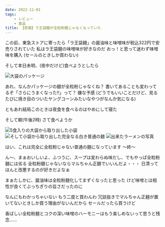 ```yaml
---
date: 2022-11-01
tags:
    - レビュー
    - 食品
title: 【悲報】ラ王袋麺が全粒粉麺じゃなくなっていた
---
```


この前、東急ストアに寄ったら「ラ王袋麺」の醤油味と味噌味が税込322円で安売りされていた
私はラ王袋麺の味噌味が好きなのだ
おっ！と思って迷わず味噌味を購入
(セールのときしか買わない)

そして本日未明、(夜中だけど)食べようとしたら

![大袋のパッケージ](https://ca23c948e53b692185a3abd2b3ab9363.ipfs.4everland.link/ipfs/bafybeiflgyqgj25mgg2fdockeobmzs5je7yxof4w6ppwbnqiczuvkqh3te?filename=IMG_20221101_021634.jpg)

あれ、なんかパッケージの麺が全粒粉じゃなくね？
書いてあることも変わってるぞ「さらにうまくなった!!」って？
嫌な予感
(どうでもいいことだけど、見るたびに焼き目のついたヤングコーンみたいなやつがなんか気になる)

ともあれ結局このときは夜食を食べるのはやめにして寝た

そして朝(午後2時)
さて食べようか

![5食入りの大袋から取り出した小袋](https://ca23c948e53b692185a3abd2b3ab9363.ipfs.4everland.link/ipfs/bafybeiakbesoebm4ozu36au5nl7eqbejw6ou3ntzcor27bkns5vyvbcib4?filename=IMG_20221101_144148.jpg)
![そして小袋から取り出した完全なる白き普通の麺](https://ca23c948e53b692185a3abd2b3ab9363.ipfs.4everland.link/ipfs/bafybeicc7pel3cttdotowlumvj2dxk6fpfqzvitjmvfkh5gps5o7qzjduq?filename=IMG_20221101_144300.jpg)
![出来たラーメンの写真](https://ca23c948e53b692185a3abd2b3ab9363.ipfs.4everland.link/ipfs/bafybeictlt6iqngjeh7se4jf5l743syxf7stzcaxihqzc4al7mzrxjgbui?filename=IMG_20221101_145205.jpg)

はい、これは完全に全粒粉じゃない普通の麺になっています
〜終〜

ん〜、まぁおいしいよ、ふつうに、スープは変わらぬ味だし、でもやっぱ全粒粉麺には劣る
全粒粉麺じゃないならマルちゃん正麺でいいんだよ・・・
日清ってほんと改悪するのが好きだよなぁ

まぁたしかに、醤油味は全粒粉麺化してまずくなったと思った
けど味噌とは相性が良くてぶっちぎりの旨さだったのに

なんにもわかっちゃいない
もう二度と買わんわ
冗談抜きでマルちゃん正麺が置いてないときしか買う理由がないんだから
セールだったら買うけど

香ばしい全粒粉麺とコクの深い味噌のハーモニーはもう楽しめないって思うと残念……
